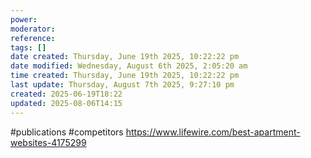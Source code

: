 ```yaml
---
power: 
moderator: 
reference: 
tags: []
date created: Thursday, June 19th 2025, 10:22:22 pm
date modified: Wednesday, August 6th 2025, 2:05:20 am
time created: Thursday, June 19th 2025, 10:22:22 pm
last update: Thursday, August 7th 2025, 9:27:10 pm
created: 2025-06-19T18:22
updated: 2025-08-06T14:15
---
```

#publications #competitors 
https://www.lifewire.com/best-apartment-websites-4175299
